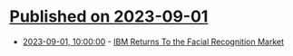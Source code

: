 # [Published on 2023-09-01](index.md)

* [2023-09-01, 10:00:00](https://yro.slashdot.org/story/23/09/01/0717257/ibm-returns-to-the-facial-recognition-market?utm_source=rss1.0mainlinkanon&utm_medium=feed) - [IBM Returns To the Facial Recognition Market](https://yro.slashdot.org/story/23/09/01/0717257/ibm-returns-to-the-facial-recognition-market?utm_source=rss1.0mainlinkanon&utm_medium=feed)
